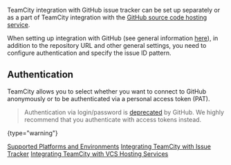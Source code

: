 [//]: # (title: GitHub)
[//]: # (auxiliary-id: GitHub)

TeamCity integration with GitHub issue tracker can be set up separately or as a part of TeamCity integration with the [GitHub source code hosting service](integrating-teamcity-with-vcs-hosting-services.md#Connecting+to+GitHub).

When setting up integration with GitHub (see general information [here](integrating-teamcity-with-issue-tracker.md#Enabling+Issue+Tracker+Integration)), in addition to the repository URL and other general settings, you need to configure authentication and specify the issue ID pattern.

## Authentication

TeamCity allows you to select whether you want to connect to GitHub anonymously or to be authenticated via a personal access token (PAT).

>Authentication via login/password is [deprecated](https://developer.github.com/changes/2020-02-14-deprecating-password-auth/) by GitHub.
>We highly recommend that you authenticate with access tokens instead.
> 
{type="warning"}

<seealso>
        <category ref="concepts">
            <a href="supported-platforms-and-environments.md">Supported Platforms and Environments</a>
        </category>
        <category ref="admin-guide">
            <a href="integrating-teamcity-with-issue-tracker.md">Integrating TeamCity with Issue Tracker</a>
            <a href="integrating-teamcity-with-vcs-hosting-services.md">Integrating TeamCity with VCS Hosting Services</a>
        </category>
</seealso>
